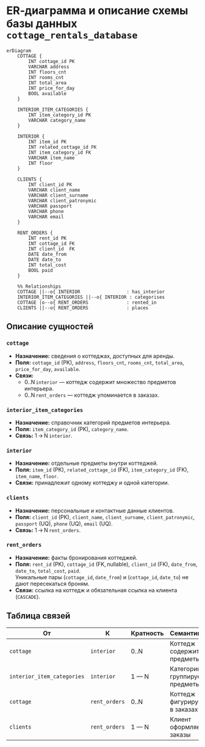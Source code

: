 # ER‑диаграмма и описание схемы базы данных `cottage_rentals_database`

```mermaid
erDiagram
    COTTAGE {
        INT cottage_id PK
        VARCHAR address
        INT floors_cnt
        INT rooms_cnt
        INT total_area
        INT price_for_day
        BOOL available
    }

    INTERIOR_ITEM_CATEGORIES {
        INT item_category_id PK
        VARCHAR category_name
    }

    INTERIOR {
        INT item_id PK
        INT related_cottage_id FK
        INT item_category_id FK
        VARCHAR item_name
        INT floor
    }

    CLIENTS {
        INT client_id PK
        VARCHAR client_name
        VARCHAR client_surname
        VARCHAR client_patronymic
        VARCHAR passport
        VARCHAR phone
        VARCHAR email
    }

    RENT_ORDERS {
        INT rent_id PK
        INT cottage_id FK
        INT client_id  FK
        DATE date_from
        DATE date_to
        INT total_cost
        BOOL paid
    }

    %% Relationships
    COTTAGE ||--o{ INTERIOR                 : has_interior
    INTERIOR_ITEM_CATEGORIES ||--o{ INTERIOR : categorises
    COTTAGE |o--o{ RENT_ORDERS              : rented_in
    CLIENTS ||--o{ RENT_ORDERS              : places
```

## Описание сущностей

### `cottage`
* **Назначение:** сведения о коттеджах, доступных для аренды.  
* **Поля:** `cottage_id` (PK), `address`, `floors_cnt`, `rooms_cnt`, `total_area`, `price_for_day`, `available`.  
* **Связи:**  
  * 0..N `interior` — коттедж содержит множество предметов интерьера.  
  * 0..N `rent_orders` — коттедж упоминается в заказах.

### `interior_item_categories`
* **Назначение:** справочник категорий предметов интерьера.  
* **Поля:** `item_category_id` (PK), `category_name`.  
* **Связь:** 1 → N `interior`.

### `interior`
* **Назначение:** отдельные предметы внутри коттеджей.  
* **Поля:** `item_id` (PK), `related_cottage_id` (FK), `item_category_id` (FK), `item_name`, `floor`.  
* **Связи:** принадлежит одному коттеджу и одной категории.

### `clients`
* **Назначение:** персональные и контактные данные клиентов.  
* **Поля:** `client_id` (PK), `client_name`, `client_surname`, `client_patronymic`, `passport` (UQ), `phone` (UQ), `email` (UQ).  
* **Связь:** 1 → N `rent_orders`.

### `rent_orders`
* **Назначение:** факты бронирования коттеджей.  
* **Поля:** `rent_id` (PK), `cottage_id` (FK, nullable), `client_id` (FK), `date_from`, `date_to`, `total_cost`, `paid`.  
  Уникальные пары (`cottage_id`, `date_from`) и (`cottage_id`, `date_to`) не дают пересекаться броням.  
* **Связи:** ссылка на коттедж и обязательная ссылка на клиента (`CASCADE`).

## Таблица связей

| От | К | Кратность | Семантика |
|---|---|---|---|
| `cottage` | `interior` | 0..N | Коттедж содержит предметы |
| `interior_item_categories` | `interior` | 1 — N | Категория группирует предметы |
| `cottage` | `rent_orders` | 0..N | Коттедж фигурирует в заказах |
| `clients` | `rent_orders` | 1 — N | Клиент оформляет заказы |
